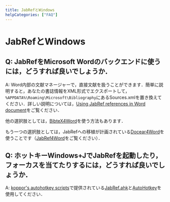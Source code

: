 ```yaml
---
title: JabRefとWindows
helpCategories: ["FAQ"]
---
```


# JabRefとWindows

## Q: JabRefをMicrosoft Wordのバックエンドに使うには，どうすれば良いでしょうか．

A: Word内部の文献マネージャーで，直接文献を扱うことができます．簡単に説明すると，あなたの書誌情報をXML形式でエクスポートして，`%APPDATA%\Roaming\Microsoft\Bibliography`にあるSources.xmlを置き換えてください．詳しい説明については，[Using JabRef references in Word document](http://www.ademcan.net/?d=2012/01/30/15/23/05-using-jabref-references-in-word-documents)をご覧ください．

他の選択肢としては，[BibteX4Word](http://www.ee.ic.ac.uk/hp/staff/dmb/perl/index.html)を使う方法もあります．

もう一つの選択肢としては，JabRefへの移植が計画されている[Docear4Word](https://github.com/Docear/Docear4Word)を使うことです（[JabRef4Word](https://github.com/JabRef/JabRef4Word)をご覧ください）．

## Q: ホットキーWindows+JでJabRefを起動したり，フォーカスを当てたりするには，どうすれば良いでしょうか．

A: [koppor's autohotkey scripts](https://github.com/koppor/autohotkey-scripts)で提供されている[JabRef.ahk](https://github.com/koppor/autohotkey-scripts/blob/master/JabRef.ahk)と[AutoHotkey](http://www.autohotkey.com/)を使用してください．
